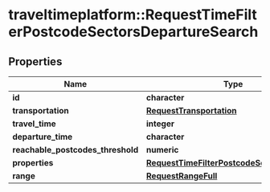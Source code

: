 # traveltimeplatform::RequestTimeFilterPostcodeSectorsDepartureSearch

## Properties
Name | Type | Description | Notes
------------ | ------------- | ------------- | -------------
**id** | **character** |  | 
**transportation** | [**RequestTransportation**](RequestTransportation.md) |  | 
**travel_time** | **integer** |  | 
**departure_time** | **character** |  | 
**reachable_postcodes_threshold** | **numeric** |  | 
**properties** | [**RequestTimeFilterPostcodeSectorsProperty**](RequestTimeFilterPostcodeSectorsProperty.md) |  | 
**range** | [**RequestRangeFull**](RequestRangeFull.md) |  | [optional] 


